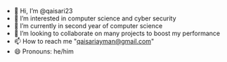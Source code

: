 - 👋 Hi, I’m @qaisari23
- 👀 I’m interested in computer science and cyber security
- 🌱 I’m currently in second year of computer science 
- 💞️ I’m looking to collaborate on many projects to boost my performance
- 📫 How to reach me "qaisariayman@gmail.com"
- 😄 Pronouns: he/him

<!---
qaisari23/qaisari23 is a ✨ special ✨ repository because its `README.md` (this file) appears on your GitHub profile.
You can click the Preview link to take a look at your changes.
--->
